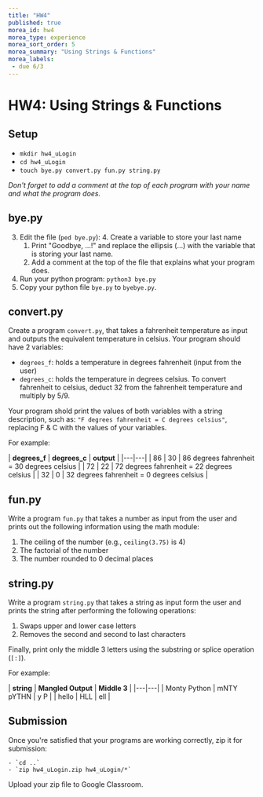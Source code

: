 ```yaml
---
title: "HW4"
published: true
morea_id: hw4
morea_type: experience
morea_sort_order: 5
morea_summary: "Using Strings & Functions"
morea_labels:
 - due 6/3
---
```

# HW4: Using Strings & Functions
<!--
{% include wod-times.html Rx="<10 min" Av="10-20 min" Sd="20-30 min" DNF="30+ min" %}-->

## Setup

  * `mkdir hw4_uLogin`
  * `cd hw4_uLogin`
  * `touch bye.py convert.py fun.py string.py`

*Don't forget to add a comment at the top of each program with your name and what the program does.*

## bye.py

3. Edit the file (`ped bye.py`):
    4. Create a variable to store your last name
    1. Print "Goodbye, ...!" and replace the ellipsis (...) with the variable that is storing your last name.
    1. Add a comment at the top of the file that explains what your program does.
4. Run your python program: `python3 bye.py`
4. Copy your python file `bye.py` to `byebye.py`.

## convert.py

Create a program `convert.py`, that takes a fahrenheit temperature as input and outputs the equivalent temperature in celsius. Your program should have 2 variables:

  * `degrees_f`: holds a temperature in degrees fahrenheit (input from the user)
  * `degrees_c`: holds the temperature in degrees celsius. To convert fahrenheit to celsius, deduct 32 from the fahrenheit temperature and multiply by 5/9.

Your program shold print the values of both variables with a string description, such as: `"F degrees fahrenheit = C degrees celsius"`, replacing F & C with the values of your variables.

For example:

| **degrees_f** | **degrees_c** | **output** |
|---|---|
| 86 | 30 | 86 degrees fahrenheit = 30 degrees celsius |
| 72 | 22 | 72 degrees fahrenheit = 22 degrees celsius |
| 32 | 0 | 32 degrees fahrenheit = 0 degrees celsius |


## fun.py

Write a program `fun.py` that takes a number as input from the user and prints out the following information using the math module:

  1. The ceiling of the number (e.g., `ceiling(3.75)` is 4)
  1. The factorial of the number
  1. The number rounded to 0 decimal places

## string.py

Write a program `string.py` that takes a string as input form the user and prints the string after performing the following operations:

  1. Swaps upper and lower case letters
  1. Removes the second and second to last characters
  
Finally, print only the middle 3 letters using the substring or splice operation (`[:]`).
  
For example:

| **string** | **Mangled Output** | **Middle 3** |
|---|---|
| Monty Python | mNTY pYTHN | y P |
| hello | HLL | ell |


## Submission

Once you're satisfied that your programs are working correctly, zip it for submission:

    - `cd ..`
    - `zip hw4_uLogin.zip hw4_uLogin/*`

Upload your zip file to Google Classroom.
